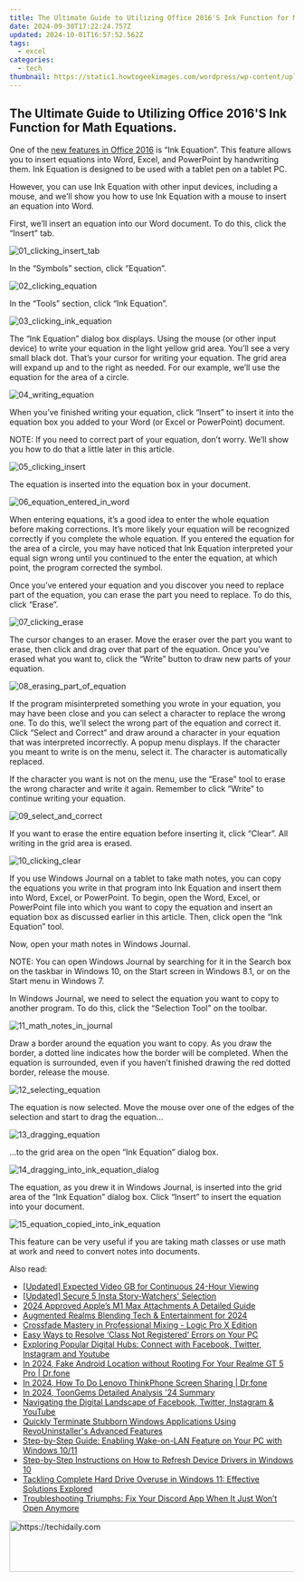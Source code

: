 ```yaml
---
title: The Ultimate Guide to Utilizing Office 2016'S Ink Function for Math Equations.
date: 2024-09-30T17:22:24.757Z
updated: 2024-10-01T16:57:52.562Z
tags:
  - excel
categories:
  - tech
thumbnail: https://static1.howtogeekimages.com/wordpress/wp-content/uploads/2015/09/00_lead_image_ink_equation.png
---
```


## The Ultimate Guide to Utilizing Office 2016'S Ink Function for Math Equations.

One of the [new features in Office 2016](https://on-screen-recording.techidaily.com/updated-2024-approved-discovering-expert-seed-selection-for-valheimers/) is “Ink Equation”. This feature allows you to insert equations into Word, Excel, and PowerPoint by handwriting them. Ink Equation is designed to be used with a tablet pen on a tablet PC.

 However, you can use Ink Equation with other input devices, including a mouse, and we’ll show you how to use Ink Equation with a mouse to insert an equation into Word.

 First, we’ll insert an equation into our Word document. To do this, click the “Insert” tab.

![01_clicking_insert_tab](https://static1.howtogeekimages.com/wordpress/wp-content/uploads/2015/09/01_clicking_insert_tab.png) 

 In the “Symbols” section, click “Equation”.

![02_clicking_equation](https://static1.howtogeekimages.com/wordpress/wp-content/uploads/2015/09/02_clicking_equation.png) 

 In the “Tools” section, click “Ink Equation”.

![03_clicking_ink_equation](https://static1.howtogeekimages.com/wordpress/wp-content/uploads/2015/09/03_clicking_ink_equation.png) 

 The “Ink Equation” dialog box displays. Using the mouse (or other input device) to write your equation in the light yellow grid area. You’ll see a very small black dot. That’s your cursor for writing your equation. The grid area will expand up and to the right as needed. For our example, we’ll use the equation for the area of a circle.

![04_writing_equation](https://static1.howtogeekimages.com/wordpress/wp-content/uploads/2015/09/04_writing_equation.png) 

 When you’ve finished writing your equation, click “Insert” to insert it into the equation box you added to your Word (or Excel or PowerPoint) document.

 NOTE: If you need to correct part of your equation, don’t worry. We’ll show you how to do that a little later in this article.

![05_clicking_insert](https://static1.howtogeekimages.com/wordpress/wp-content/uploads/2015/09/05_clicking_insert.png) 

 The equation is inserted into the equation box in your document.

![06_equation_entered_in_word](https://static1.howtogeekimages.com/wordpress/wp-content/uploads/2015/09/06_equation_entered_in_word.png) 

 When entering equations, it’s a good idea to enter the whole equation before making corrections. It’s more likely your equation will be recognized correctly if you complete the whole equation. If you entered the equation for the area of a circle, you may have noticed that Ink Equation interpreted your equal sign wrong until you continued to the enter the equation, at which point, the program corrected the symbol.

 Once you’ve entered your equation and you discover you need to replace part of the equation, you can erase the part you need to replace. To do this, click “Erase”.

![07_clicking_erase](https://static1.howtogeekimages.com/wordpress/wp-content/uploads/2015/09/07_clicking_erase.png) 

 The cursor changes to an eraser. Move the eraser over the part you want to erase, then click and drag over that part of the equation. Once you’ve erased what you want to, click the “Write” button to draw new parts of your equation.

![08_erasing_part_of_equation](https://static1.howtogeekimages.com/wordpress/wp-content/uploads/2015/09/08_erasing_part_of_equation.png) 

 If the program misinterpreted something you wrote in your equation, you may have been close and you can select a character to replace the wrong one. To do this, we’ll select the wrong part of the equation and correct it. Click “Select and Correct” and draw around a character in your equation that was interpreted incorrectly. A popup menu displays. If the character you meant to write is on the menu, select it. The character is automatically replaced.

 If the character you want is not on the menu, use the “Erase” tool to erase the wrong character and write it again. Remember to click “Write” to continue writing your equation.

![09_select_and_correct](https://static1.howtogeekimages.com/wordpress/wp-content/uploads/2015/09/09_select_and_correct.png) 

 If you want to erase the entire equation before inserting it, click “Clear”. All writing in the grid area is erased.

![10_clicking_clear](https://static1.howtogeekimages.com/wordpress/wp-content/uploads/2015/09/10_clicking_clear.png) 

 If you use Windows Journal on a tablet to take math notes, you can copy the equations you write in that program into Ink Equation and insert them into Word, Excel, or PowerPoint. To begin, open the Word, Excel, or PowerPoint file into which you want to copy the equation and insert an equation box as discussed earlier in this article. Then, click open the “Ink Equation” tool.

 Now, open your math notes in Windows Journal.

 NOTE: You can open Windows Journal by searching for it in the Search box on the taskbar in Windows 10, on the Start screen in Windows 8.1, or on the Start menu in Windows 7.

 In Windows Journal, we need to select the equation you want to copy to another program. To do this, click the “Selection Tool” on the toolbar.

![11_math_notes_in_journal](https://static1.howtogeekimages.com/wordpress/wp-content/uploads/2015/09/11_math_notes_in_journal.png) 

 Draw a border around the equation you want to copy. As you draw the border, a dotted line indicates how the border will be completed. When the equation is surrounded, even if you haven’t finished drawing the red dotted border, release the mouse.

![12_selecting_equation](https://static1.howtogeekimages.com/wordpress/wp-content/uploads/2015/09/12_selecting_equation.png) 

 The equation is now selected. Move the mouse over one of the edges of the selection and start to drag the equation…

![13_dragging_equation](https://static1.howtogeekimages.com/wordpress/wp-content/uploads/2015/09/13_dragging_equation.png) 

 …to the grid area on the open “Ink Equation” dialog box.

![14_dragging_into_ink_equation_dialog](https://static1.howtogeekimages.com/wordpress/wp-content/uploads/2015/09/14_dragging_into_ink_equation_dialog.png) 

 The equation, as you drew it in Windows Journal, is inserted into the grid area of the “Ink Equation” dialog box. Click “Insert” to insert the equation into your document.

![15_equation_copied_into_ink_equation](https://static1.howtogeekimages.com/wordpress/wp-content/uploads/2015/09/15_equation_copied_into_ink_equation.png) 

 This feature can be very useful if you are taking math classes or use math at work and need to convert notes into documents.

<ins class="adsbygoogle"
     style="display:block"
     data-ad-format="autorelaxed"
     data-ad-client="ca-pub-7571918770474297"
     data-ad-slot="1223367746"></ins>

<ins class="adsbygoogle"
     style="display:block"
     data-ad-client="ca-pub-7571918770474297"
     data-ad-slot="8358498916"
     data-ad-format="auto"
     data-full-width-responsive="true"></ins>

<span class="atpl-alsoreadstyle">Also read:</span>
<div><ul>
<li><a href="https://some-knowledge.techidaily.com/updated-expected-video-gb-for-continuous-24-hour-viewing/"><u>[Updated] Expected Video GB for Continuous 24-Hour Viewing</u></a></li>
<li><a href="https://instagram-video-recordings.techidaily.com/updated-secure-5-insta-story-watchers-selection/"><u>[Updated] Secure 5 Insta Story-Watchers' Selection</u></a></li>
<li><a href="https://extra-tips.techidaily.com/2024-approved-apples-m1-max-attachments-a-detailed-guide/"><u>2024 Approved Apple’s M1 Max Attachments A Detailed Guide</u></a></li>
<li><a href="https://extra-tips.techidaily.com/augmented-realms-blending-tech-and-entertainment-for-2024/"><u>Augmented Realms Blending Tech & Entertainment for 2024</u></a></li>
<li><a href="https://extra-tips.techidaily.com/crossfade-mastery-in-professional-mixing-logic-pro-x-edition/"><u>Crossfade Mastery in Professional Mixing - Logic Pro X Edition</u></a></li>
<li><a href="https://win-forum.techidaily.com/easy-ways-to-resolve-class-not-registered-errors-on-your-pc/"><u>Easy Ways to Resolve ‘Class Not Registered’ Errors on Your PC</u></a></li>
<li><a href="https://win-forum.techidaily.com/1722915310660-exploring-popular-digital-hubs-connect-with-facebook-twitter-instagram-and-youtube/"><u>Exploring Popular Digital Hubs: Connect with Facebook, Twitter, Instagram and Youtube</u></a></li>
<li><a href="https://android-location.techidaily.com/in-2024-fake-android-location-without-rooting-for-your-realme-gt-5-pro-drfone-by-drfone-virtual/"><u>In 2024, Fake Android Location without Rooting For Your Realme GT 5 Pro | Dr.fone</u></a></li>
<li><a href="https://screen-mirror.techidaily.com/in-2024-how-to-do-lenovo-thinkphone-screen-sharing-drfone-by-drfone-android/"><u>In 2024, How To Do Lenovo ThinkPhone Screen Sharing | Dr.fone</u></a></li>
<li><a href="https://some-approaches.techidaily.com/in-2024-toongems-detailed-analysis-24-summary/"><u>In 2024, ToonGems Detailed Analysis '24 Summary</u></a></li>
<li><a href="https://win-forum.techidaily.com/navigating-the-digital-landscape-of-facebook-twitter-instagram-and-youtube/"><u>Navigating the Digital Landscape of Facebook, Twitter, Instagram & YouTube</u></a></li>
<li><a href="https://win-forum.techidaily.com/quickly-terminate-stubborn-windows-applications-using-revouninstallers-advanced-features/"><u>Quickly Terminate Stubborn Windows Applications Using RevoUninstaller's Advanced Features</u></a></li>
<li><a href="https://win-forum.techidaily.com/step-by-step-guide-enabling-wake-on-lan-feature-on-your-pc-with-windows-1011/"><u>Step-by-Step Guide: Enabling Wake-on-LAN Feature on Your PC with Windows 10/11</u></a></li>
<li><a href="https://win-forum.techidaily.com/step-by-step-instructions-on-how-to-refresh-device-drivers-in-windows-10/"><u>Step-by-Step Instructions on How to Refresh Device Drivers in Windows 10</u></a></li>
<li><a href="https://win-forum.techidaily.com/tackling-complete-hard-drive-overuse-in-windows-11-effective-solutions-explored/"><u>Tackling Complete Hard Drive Overuse in Windows 11: Effective Solutions Explored</u></a></li>
<li><a href="https://program-issues.techidaily.com/troubleshooting-triumphs-fix-your-discord-app-when-it-just-wont-open-anymore/"><u>Troubleshooting Triumphs: Fix Your Discord App When It Just Won’t Open Anymore</u></a></li>
</ul></div>

<!-- affiliate ads begin -->
<a href="https://aligracehair.sjv.io/c/5597632/1902294/19272" target="_top" id="1902294">
  <img src="//a.impactradius-go.com/display-ad/19272-1902294" border="0" alt="https://techidaily.com" width="728" height="90"/>
</a>
<img height="0" width="0" src="https://aligracehair.sjv.io/i/5597632/1902294/19272" style="position:absolute;visibility:hidden;" border="0" />
<!-- affiliate ads end -->

